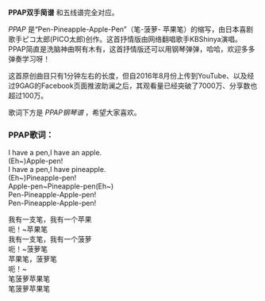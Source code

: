 

**PPAP双手简谱** 和五线谱完全对应。

_PPAP_ 是“Pen-Pineapple-Apple-Pen”（笔-菠萝-
苹果笔）的缩写，由日本喜剧歌手ピコ太郎(PICO太郎)创作。这首抒情版由网络翻唱歌手KBShinya演唱。PPAP简直是洗脑神曲啊有木有，这首抒情版还可以用钢琴弹弹，哈哈，欢迎多多弹奏学习呀！

这首原创曲目只有1分钟左右的长度，但自2016年8月份上传到YouTube、以及经过9GAG的Facebook页面推波助澜之后，其观看量已经突破了7000万、分享数也超过100万。

歌词下方是 _PPAP钢琴谱_ ，希望大家喜欢。

### PPAP歌词：

I have a pen,I have an apple.  
(Eh~)Apple-pen!  
I have a pen,I have pineapple.  
(Eh~)Pineapple-pen!  
Apple-pen~Pineapple-pen(Eh~)  
Pen-Pineapple-Apple-pen!  
Pen-Pineapple-Apple-pen!

我有一支笔，我有一个苹果  
呃！~苹果笔  
我有一支笔，我有一个菠萝  
呃！~菠萝笔  
苹果笔，菠萝笔  
呃！~  
笔菠萝苹果笔  
笔菠萝苹果笔

